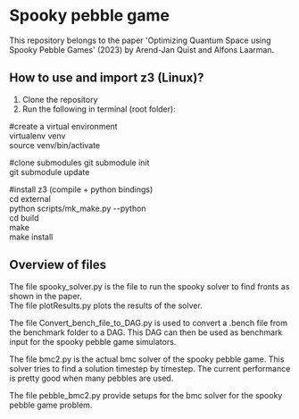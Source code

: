 # Spooky pebble game

This repository belongs to the paper 'Optimizing Quantum Space using Spooky Pebble Games' (2023) by Arend-Jan Quist and Alfons Laarman. 


## How to use and import z3 (Linux)?

1. Clone the repository
2. Run the following in terminal (root folder):

#create a virtual environment\
virtualenv venv\
source venv/bin/activate

#clone submodules
git submodule init\
git submodule update

#install z3 (compile + python bindings)\
cd external\
python scripts/mk_make.py --python\
cd build\
make\
make install


## Overview of files

The file spooky_solver.py is the file to run the spooky solver to find fronts as shown in the paper. \
The file plotResults.py plots the results of the solver.

The file Convert_bench_file_to_DAG.py is used to convert a .bench file from the benchmark folder to a DAG. This DAG can then be used as benchmark input for the spooky pebble game simulators.

The file bmc2.py is the actual bmc solver of the spooky pebble game. This solver tries to find a solution timestep by timestep. The current performance is pretty good when many pebbles are used.

The file pebble_bmc2.py provide setups for the bmc solver for the spooky pebble game problem. 



